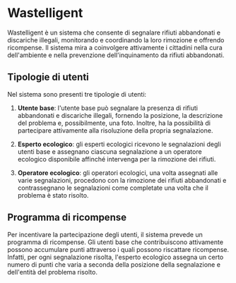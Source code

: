 # Wastelligent

Wastelligent è un sistema che consente di segnalare rifiuti abbandonati e discariche illegali, monitorando e coordinando la loro rimozione e offrendo ricompense. Il sistema mira a coinvolgere attivamente i cittadini nella cura dell'ambiente e nella prevenzione dell'inquinamento da rifiuti abbandonati.

## Tipologie di utenti

Nel sistema sono presenti tre tipologie di utenti:

1. **Utente base**: l'utente base può segnalare la presenza di rifiuti abbandonati e discariche illegali, fornendo la posizione, la descrizione del problema e, possibilmente, una foto. Inoltre, ha la possibilità di partecipare attivamente alla risoluzione della propria segnalazione.

2. **Esperto ecologico**: gli esperti ecologici ricevono le segnalazioni degli utenti base e assegnano ciascuna segnalazione a un operatore ecologico disponibile affinché intervenga per la rimozione dei rifiuti.

3. **Operatore ecologico**: gli operatori ecologici, una volta assegnati alle varie segnalazioni, procedono con la rimozione dei rifiuti abbandonati e contrassegnano le segnalazioni come completate una volta che il problema è stato risolto.

## Programma di ricompense

Per incentivare la partecipazione degli utenti, il sistema prevede un programma di ricompense. Gli utenti base che contribuiscono attivamente possono accumulare punti attraverso i quali possono riscattare ricompense. Infatti, per ogni segnalazione risolta, l'esperto ecologico assegna un certo numero di punti che varia a seconda della posizione della segnalazione e dell'entità del problema risolto.
